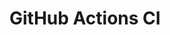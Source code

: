 # GitHub Actions CI




































































































































































































































































































































































































































































































































































































































































































































































































































































































































































































































































































































































































































































































































































































































































































































































































































































































































































































































































































































































































































































































































































































































































































































































































































































































































































































































































































































































































































































































































































































